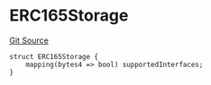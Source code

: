 # ERC165Storage
[Git Source](https://github.com/thrackle-io/Tron/blob/f21da0ad677b5be62ff423760b9c2ce71a2b1c3b/src/diamond/implementations/ERC165/ERC165Lib.sol)


```solidity
struct ERC165Storage {
    mapping(bytes4 => bool) supportedInterfaces;
}
```

